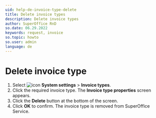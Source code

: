 ```yaml
---
uid: help-de-invoice-type-delete
title: Delete invoice types
description: Delete invoice types
author: SuperOffice RnD
so.date: 06.29.2022
keywords: request, invoice
so.topic: howto
so.user: admin
language: de
---
```


# Delete invoice type

1. Select ![icon][img1] **System settings** > **Invoice types**.
2. Click the required invoice type. The **Invoice type properties** screen appears.
3. Click the **Delete** button at the bottom of the screen.
4. Click **OK** to confirm. The invoice type is removed from SuperOffice Service.

<!-- Referenced links -->

<!-- Referenced images -->
[img1]: ../../../../media/icons/settings-small.png

